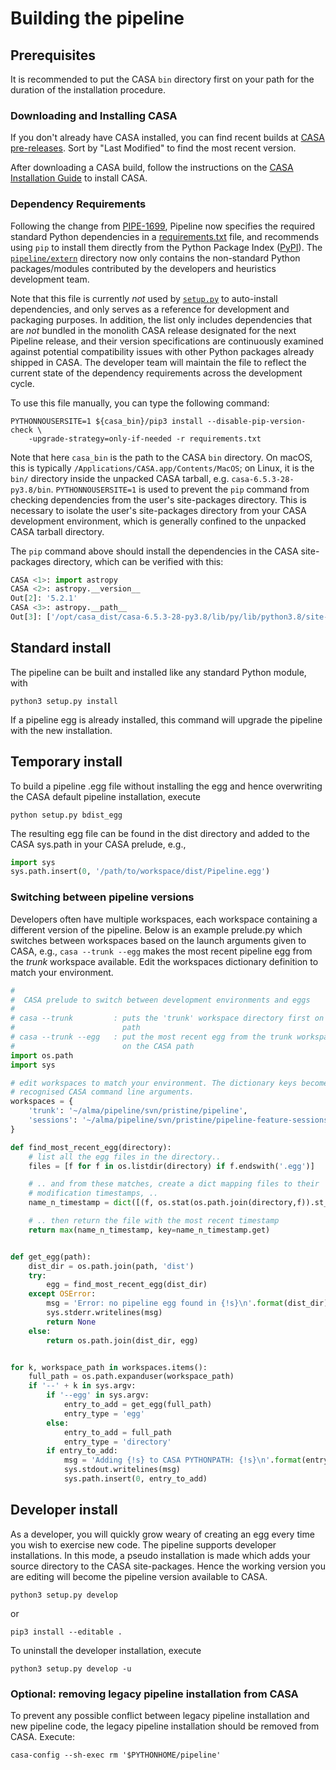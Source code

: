 # Building the pipeline

## Prerequisites

It is recommended to put the CASA `bin` directory first on your path for the
duration of the installation procedure.

### Downloading and Installing CASA

If you don't already have CASA installed, you can find recent builds at [CASA pre-releases](https://casa.nrao.edu/download/distro/casa/releaseprep/). Sort by "Last Modified" to find the most recent version.

After downloading a CASA build, follow the instructions on the [CASA Installation Guide](https://casadocs.readthedocs.io/en/stable/notebooks/usingcasa.html#Full-Installation-of-CASA-5-and-6) to install CASA.

### Dependency Requirements

Following the change from [PIPE-1699](https://open-jira.nrao.edu/browse/PIPE-1699), Pipeline now specifies the required standard Python dependencies in a [requirements.txt](../requirements.txt) file, and recommends using `pip` to install them directly from the Python Package Index ([PyPI](https://pypi.org/)).
The [`pipeline/extern`](../pipeline/extern) directory now only contains the non-standard Python packages/modules contributed by the developers and heuristics development team.

Note that this file is currently *not* used by [`setup.py`](../setup.py) to auto-install dependencies, and only serves as a reference for development and packaging purposes.
In addition, the list only includes dependencies that are *not* bundled in the monolith CASA release designated for the next Pipeline release, and their version specifications are continuously examined against potential compatibility issues with other Python packages already shipped in CASA.
The developer team will maintain the file to reflect the current state of the dependency requirements across the development cycle.

To use this file manually, you can type the following command:

```console
PYTHONNOUSERSITE=1 ${casa_bin}/pip3 install --disable-pip-version-check \
    -upgrade-strategy=only-if-needed -r requirements.txt
```

Note that here `casa_bin` is the path to the CASA `bin` directory.
On macOS, this is typically `/Applications/CASA.app/Contents/MacOS`; on Linux, it is the `bin/` directory inside the unpacked CASA tarball, e.g. `casa-6.5.3-28-py3.8/bin`. `PYTHONNOUSERSITE=1` is used to prevent the `pip` command from checking dependencies from the user's site-packages directory. This is necessary to isolate the user's site-packages directory from your CASA development environment, which is generally confined to the unpacked CASA tarball directory.

The `pip` command above should install the dependencies in the CASA site-packages directory, which can be verified with this:

```python
CASA <1>: import astropy
CASA <2>: astropy.__version__
Out[2]: '5.2.1'
CASA <3>: astropy.__path__
Out[3]: ['/opt/casa_dist/casa-6.5.3-28-py3.8/lib/py/lib/python3.8/site-packages/astropy']
```

## Standard install

The pipeline can be built and installed like any standard Python module, with

```console
python3 setup.py install
```

If a pipeline egg is already installed, this command will upgrade the
pipeline with the new installation.

## Temporary install

To build a pipeline .egg file without installing the egg and hence overwriting
the CASA default pipeline installation, execute

```console
python setup.py bdist_egg
```

The resulting egg file can be found in the dist directory and added to the
CASA sys.path in your CASA prelude, e.g.,

```python
import sys
sys.path.insert(0, '/path/to/workspace/dist/Pipeline.egg')
```

### Switching between pipeline versions

Developers often have multiple workspaces, each workspace containing a
different version of the pipeline. Below is an example prelude.py which
switches between workspaces based on the launch arguments given to CASA, e.g.,
`casa --trunk --egg` makes the most recent pipeline egg from the *trunk*
workspace available. Edit the workspaces dictionary definition to match your
environment.

```python
#
#  CASA prelude to switch between development environments and eggs
#
# casa --trunk         : puts the 'trunk' workspace directory first on the CASA
#                        path
# casa --trunk --egg   : put the most recent egg from the trunk workspace first
#                        on the CASA path
import os.path
import sys

# edit workspaces to match your environment. The dictionary keys become the
# recognised CASA command line arguments.
workspaces = {
    'trunk': '~/alma/pipeline/svn/pristine/pipeline',
    'sessions': '~/alma/pipeline/svn/pristine/pipeline-feature-sessions',
}

def find_most_recent_egg(directory):
    # list all the egg files in the directory..
    files = [f for f in os.listdir(directory) if f.endswith('.egg')]

    # .. and from these matches, create a dict mapping files to their
    # modification timestamps, ..
    name_n_timestamp = dict([(f, os.stat(os.path.join(directory,f)).st_mtime) for f in files])

    # .. then return the file with the most recent timestamp
    return max(name_n_timestamp, key=name_n_timestamp.get)


def get_egg(path):
    dist_dir = os.path.join(path, 'dist')
    try:
        egg = find_most_recent_egg(dist_dir)
    except OSError:
        msg = 'Error: no pipeline egg found in {!s}\n'.format(dist_dir)
        sys.stderr.writelines(msg)
        return None
    else:
        return os.path.join(dist_dir, egg)


for k, workspace_path in workspaces.items():
    full_path = os.path.expanduser(workspace_path)
    if '--' + k in sys.argv:
        if '--egg' in sys.argv:
            entry_to_add = get_egg(full_path)
            entry_type = 'egg'
        else:
            entry_to_add = full_path
            entry_type = 'directory'
        if entry_to_add:
            msg = 'Adding {!s} to CASA PYTHONPATH: {!s}\n'.format(entry_type, entry_to_add)
            sys.stdout.writelines(msg)
            sys.path.insert(0, entry_to_add)

```

## Developer install

As a developer, you will quickly grow weary of creating an egg every time you
wish to exercise new code. The pipeline supports developer installations. In
this mode, a pseudo installation is made which adds your source directory to
the CASA site-packages. Hence the working version you are editing will become
the pipeline version available to CASA.

```console
python3 setup.py develop
```

or

```console
pip3 install --editable .
```

To uninstall the developer installation, execute

```console
python3 setup.py develop -u
```

### Optional: removing legacy pipeline installation from CASA

To prevent any possible conflict between legacy pipeline installation and new
pipeline code, the legacy pipeline installation should be removed from CASA.
Execute:

```console
casa-config --sh-exec rm '$PYTHONHOME/pipeline'
```
